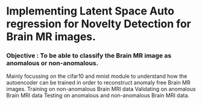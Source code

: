 # Implementing Latent Space Auto regression for Novelty Detection for Brain MR images.
### Objective : To be able to classify the Brain MR image as anomalous or non-anomalous.
Mainly focussing on the cifar10 and mnist module to understand how the autoencoder can be trained in order to reconstruct anomaly free Brain MR images.
Training on non-anomalous Brain MRI data
Validating on anomalous Brain MRI data
Testing on anomalous and non-anomalous Brain MRI data. 

